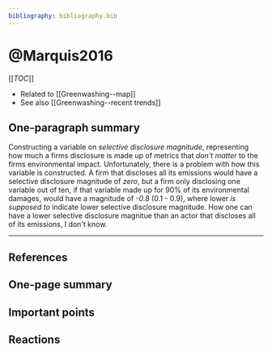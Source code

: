 ```yaml
---
bibliography: bibliography.bib
---
```


# @Marquis2016

[[_TOC_]]

* Related to [[Greenwashing--map]]
* See also [[Greenwashing--recent trends]]

## One-paragraph summary

Constructing a variable on *selective disclosure magnitude*, representing how much a firms disclosure is made up of metrics that *don't matter* to the firms environmental impact. Unfortunately, there is a problem with how this variable is constructed. A firm that discloses all its emissions would have a selective disclosure magnitude of _zero_, but a firm only disclosing one variable out of ten, if that variable made up for 90% of its environmental damages, would have a magnitude of _-0.8_ (0.1 - 0.9), where lower *is supposed to* indicate lower selective disclosure magnitude. How one can have a lower selective disclosure magnitue than an actor that discloses all of its emissions, I don't know.

---

## References

## One-page summary

## Important points

## Reactions